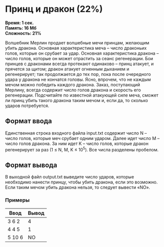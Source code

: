 <h1 class="title">Принц и дракон (22%)</h1>
<p><b>Время: 1 сек.<br>Память: 16 Мб<br>Сложность: 21%</b></p>
<p>Волшебник Мерлин продает волшебные мечи принцам, желающим убить дракона. Основная характеристика меча – число драконьих голов, которые он срубает за удар. Основная характеристика дракона – число голов, которые он может отрастить за сеанс регенерации. Бои принцев с драконами всегда протекают одинаково – принц атакует, и прячется за щитом; дракон атакует огненным дыханием и регенерирует; так продолжается до тех пор, пока после очередного удара у дракона не кончатся головы. Ясно, впрочем, что не каждым мечом можно победить каждого дракона. Заказ, поступающий Мерлину, всегда содержит число голов дракона и скорость его регенерации. Подсчитайте по известной атакующей силе меча, сможет ли принц убить такого дракона таким мечом и, если да, то сколько ударов потребуется.</p>
<h2>Формат ввода</h2>
<p>Единственная строка входного файла input.txt содержит число N – число голов, которые меч срубает одним ударом. Далее идет число M – число голов дракона. За ним идет K – число голов, которые дракон регенерирует за раз (1 ≤ N, M, K ≤ 10<sup>5</sup>). Все числа разделены пробелом.</p>
<h2>Формат вывода</h2>
<p>В выходной файл output.txt выведите число ударов, которые необходимо нанести принцу, чтобы убить дракона, если это возможно. Если таким мечом убить дракона нельзя, то следует вывести «NO».</p>
<h3>Примеры</h3>
<table class="sample-tests">
  <thead>
     <tr>
        <th>Ввод</th>
        <th>Вывод</th>
     </tr>
  </thead>
  <tbody>
     <tr>
        <td>3 6 2</td>
        <td>4</td>
     </tr>
     <tr>
         <td>4 4 5</td>
         <td>1</td>
     </tr>
     <tr>
          <td>5 10 6</td>
          <td>NO</td>
     </tr>
  </tbody>
</table>